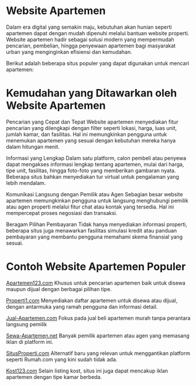 # Website Apartemen
Dalam era digital yang semakin maju, kebutuhan akan hunian seperti apartemen dapat dengan mudah dipenuhi melalui bantuan website properti. Website apartemen hadir sebagai solusi modern yang mempermudah pencarian, pembelian, hingga penyewaan apartemen bagi masyarakat urban yang menginginkan efisiensi dan kemudahan.

Berikut adalah beberapa situs populer yang dapat digunakan untuk mencari apartemen:

# Kemudahan yang Ditawarkan oleh Website Apartemen

Pencarian yang Cepat dan Tepat
Website apartemen menyediakan fitur pencarian yang dilengkapi dengan filter seperti lokasi, harga, luas unit, jumlah kamar, dan fasilitas. Hal ini memungkinkan pengguna untuk menemukan apartemen yang sesuai dengan kebutuhan mereka hanya dalam hitungan menit.

Informasi yang Lengkap
Dalam satu platform, calon pembeli atau penyewa dapat mengakses informasi lengkap tentang apartemen, mulai dari harga, tipe unit, fasilitas, hingga foto-foto yang memberikan gambaran nyata. Beberapa situs bahkan menyediakan tur virtual untuk pengalaman yang lebih mendalam.

Komunikasi Langsung dengan Pemilik atau Agen
Sebagian besar website apartemen memungkinkan pengguna untuk langsung menghubungi pemilik atau agen properti melalui fitur chat atau kontak yang tersedia. Hal ini mempercepat proses negosiasi dan transaksi.

Beragam Pilihan Pembayaran
Tidak hanya menyediakan informasi properti, beberapa situs juga menawarkan fasilitas simulasi kredit atau panduan pembayaran yang membantu pengguna memahami skema finansial yang sesuai.

# Contoh Website Apartemen Populer

<a href="https://www.apartemen123.com">Apartemen123.com</a>
Khusus untuk pencarian apartemen baik untuk disewa maupun dijual dengan berbagai pilihan tipe.

<a href="https://properti1.com">Properti1.com</a>
Menyediakan daftar apartemen untuk disewa atau dijual, dengan antarmuka yang ramah pengguna dan informasi detail.

<a href="https://www.jual-apartemen.com">Jual-Apartemen.com</a>
Fokus pada jual beli apartemen murah tanpa perantara langsung pemilik

<a href="https://www.sewa-apartemen.net">Sewa-Apartemen.net</a>
Banyak pemilik apartemen atau agen yang memasang iklan di platform ini.

<a href="https://www.situsproperti.com">SitusProperti.com</a>
Alternatif baru yang relevan untuk menggantikan platform seperti Rumah.com yang kini sudah tidak ada.

<a href="https://www.kost123.com">Kost123.com</a>
Selain listing kost, situs ini juga dapat mencakup iklan apartemen dengan tipe kamar berbeda.
